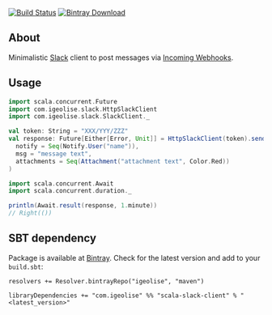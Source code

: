 [![Build Status](https://travis-ci.org/igeolise/scala-slack-client.svg?branch=master)](https://travis-ci.org/igeolise/scala-slack-client)
[![Bintray Download](https://api.bintray.com/packages/igeolise/maven/scala-slack-client/images/download.svg) ](https://bintray.com/igeolise/maven/scala-slack-client/_latestVersion)

About
--------------------------------------------------
Minimalistic [Slack](https://slack.com/) client to post messages via [Incoming Webhooks](https://api.slack.com/incoming-webhooks).

Usage
--------------------------------------------------
```scala
import scala.concurrent.Future
import com.igeolise.slack.HttpSlackClient
import com.igeolise.slack.SlackClient._

val token: String = "XXX/YYY/ZZZ"
val response: Future[Either[Error, Unit]] = HttpSlackClient(token).sendMsg(
  notify = Seq(Notify.User("name")),
  msg = "message text",
  attachments = Seq(Attachment("attachment text", Color.Red))
)

import scala.concurrent.Await
import scala.concurrent.duration._

println(Await.result(response, 1.minute))
// Right(())
```

SBT dependency
--------------------------------------------------
Package is available at [Bintray](https://bintray.com/igeolise/maven/scala-slack-client).
Check for the latest version and add to your `build.sbt`:

```
resolvers += Resolver.bintrayRepo("igeolise", "maven")

libraryDependencies += "com.igeolise" %% "scala-slack-client" % "<latest_version>"
```
